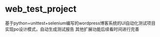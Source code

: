 ﻿# web_test_project
基于python+unittest+selenium编写的wordpress博客系统的UI自动化测试项目
实现po设计模式，自动生成测试报告
其他扩展功能后续看时间进行完善

